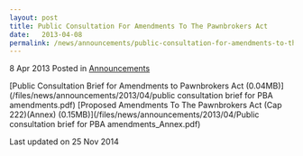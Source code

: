 ```yaml
---
layout: post
title: Public Consultation For Amendments To The Pawnbrokers Act
date:   2013-04-08
permalink: /news/announcements/public-consultation-for-amendments-to-the-pawnbrokers-act
---
```


8 Apr 2013 Posted in [Announcements](/news/announcements) 

[Public Consultation Brief for Amendments to Pawnbrokers Act (0.04MB)](/files/news/announcements/2013/04/public consultation brief for PBA amendments.pdf)
[Proposed Amendments To The Pawnbrokers Act (Cap 222)(Annex) (0.15MB)](/files/news/announcements/2013/04/Public consultation brief for PBA amendments_Annex.pdf)



<p class="right-side-updated">Last updated on 25 Nov 2014</p> 


